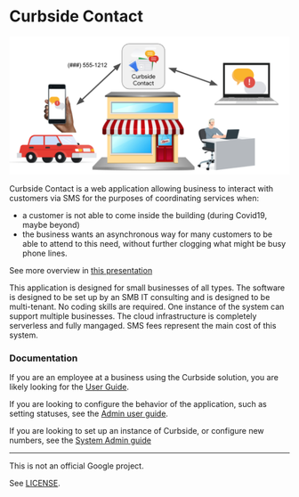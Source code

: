 # Curbside Contact

[![overview](docs/images/overview.png)](https://docs.google.com/presentation/d/e/2PACX-1vRMEaFPfyFg2QjoLPXyQUOqPC4vdJvFM0MXoKYcwoK7Uc579TwFLeLtyIE69dX0meHfz1FqAta5-ZFr/pub?start=false&loop=false&delayms=3000)

Curbside Contact is a web application allowing business to interact with customers via SMS for the purposes of coordinating services when:


*   a customer is not able to come inside the building (during Covid19, maybe beyond)
*   the business wants an asynchronous way for many customers to be able to attend to this need, without further clogging what might be busy phone lines.

See more overview in [this presentation](https://docs.google.com/presentation/d/e/2PACX-1vRMEaFPfyFg2QjoLPXyQUOqPC4vdJvFM0MXoKYcwoK7Uc579TwFLeLtyIE69dX0meHfz1FqAta5-ZFr/pub?start=false&loop=false&delayms=3000)

This application is designed for small businesses of all types. The software is designed to be set up by an SMB IT consulting and is designed to be multi-tenant. No coding skills are required.
One instance of the system can support multiple businesses. The cloud infrastructure is completely serverless and fully mangaged. SMS fees represent the main cost of this system.

### Documentation

If you are an employee at a business using the Curbside solution, you are likely looking for the [User Guide](docs/userguide.md).

If you are looking to configure the behavior of the application, such as setting statuses, see the [Admin user guide](docs/admin-user.md).

If you are looking to set up an instance of Curbside, or configure new numbers, see the [System Admin guide](docs/admin-system.md)

--- 

This is not an official Google project.

See [LICENSE](LICENSE.md).
